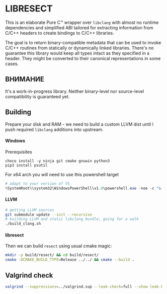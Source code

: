# LIBRESECT

This is an elaborate Pure C™ wrapper over `libclang` with almost no runtime dependencies and 
simplified ABI tailored for extracting information from C/C++ headers to create bindings to C/C++ libraries.

The goal is to return binary-compatible metadata that can be used to invoke
C/C++ routines from statically or dynamically linked libraries. There's no
guarantee this library would keep all types intact as they specified in a
header. They might be converted to their canonical representations in some
cases.

## ВНИМАНИЕ
It's a work-in-progress library. Neither binary-level nor source-level
compatibility is guaranteed yet.

## Building
Prepare your disk and RAM - we need to build a custom LLVM dist until I push required `libclang` additions into upstream.


#### Windows
Prerequisites
```
choco install -y ninja git cmake gnuwin python3
pip3 install psutil
```
For x64 arch you will need to use this powershell target
```powershell
# adapt to your version of VS
%SystemRoot%\system32\WindowsPowerShell\v1.0\powershell.exe -noe -c "&{Import-Module """C:\Program Files (x86)\Microsoft Visual Studio\2019\Community\Common7\Tools\Microsoft.VisualStudio.DevShell.dll"""; Enter-VsDevShell 0c759dbc -DevCmdArguments '-arch=x64'}"
```

#### LLVM

```sh
# getting LLVM sources
git submodule update --init --recursive
# building LLVM and static libclang bundle, going for a walk
./build_clang.sh
```

#### libresect

Then we can build `resect` using usual cmake magic:
```sh
mkdir -p build/resect/ && cd build/resect/
cmake -DCMAKE_BUILD_TYPE=Release ../../ && cmake --build .
```

## Valgrind check
```sh
valgrind --suppressions=../valgrind.sup --leak-check=full --show-leak-kinds=all --read-var-info=yes --track-origins=yes --log-file=valgrind-out.txt ./resect-test "/path/to/header.h"
```
